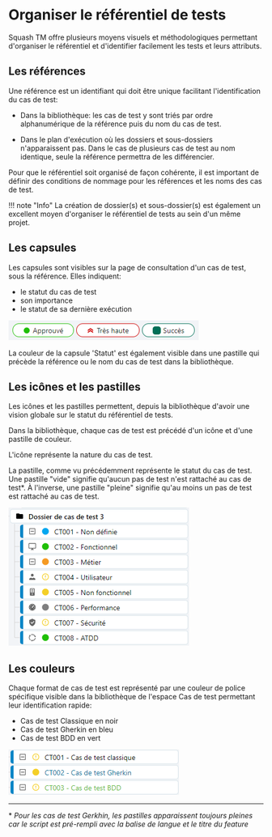 # Organiser le référentiel de tests

Squash TM offre plusieurs moyens visuels et méthodologiques permettant d'organiser le référentiel et d'identifier facilement les tests et leurs attributs. 

## Les références

Une référence est un identifiant qui doit être unique facilitant l'identification du cas de test:

- Dans la bibliothèque: les cas de test y sont triés par ordre alphanumérique de la référence puis du nom du cas de test.

- Dans le plan d'exécution où les dossiers et sous-dossiers n'apparaissent pas. Dans le cas de plusieurs cas de test au nom identique, seule la référence permettra de les différencier.

Pour que le référentiel soit organisé de façon cohérente, il est important de définir des conditions de nommage pour les références et les noms des cas de test. 

!!! note "Info"
    La création de dossier(s) et sous-dossier(s) est également un excellent moyen d'organiser le référentiel de tests au sein d'un même projet.


## Les capsules

Les capsules sont visibles sur la page de consultation d'un cas de test, sous la référence. Elles indiquent:
- le statut du cas de test
- son importance
- le statut de sa dernière exécution

![Capsules](resources/capsulesFR.png)

La couleur de la capsule 'Statut' est également visible dans une pastille qui précède la référence ou le nom du cas de test dans la bibliothèque. 


## Les icônes et les pastilles

Les icônes et les pastilles permettent, depuis la bibliothèque d'avoir une vision globale sur le statut du référentiel de tests.

Dans la bibliothèque, chaque cas de test est précédé d'un icône et d'une pastille de couleur.

L'icône représente la nature du cas de test.

La pastille, comme vu précédemment représente le statut du cas de test.
Une pastille "vide" signifie qu'aucun pas de test n'est rattaché au cas de test*. À l'inverse, une pastille "pleine" signifie qu'au moins un pas de test est rattaché au cas de test.

![Nature d'un cas de test](resources/natures-des-cas-de-testFR.png)


## Les couleurs

Chaque format de cas de test est représenté par une couleur de police spécifique visible dans la bibliothèque de l'espace Cas de test permettant leur identification rapide:

- Cas de test Classique en noir
- Cas de test Gherkin en bleu
- Cas de test BDD en vert 

![Formats Cas de test](resources/couleurs-cas-de-testFR.png)

---
\* *Pour les cas de test Gerkhin, les pastilles apparaissent toujours pleines car le script est pré-rempli avec la balise de langue et le titre du feature*
